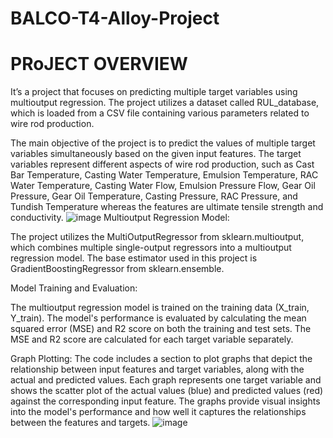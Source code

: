 # BALCO-T4-Alloy-Project
# PRoJECT OVERVIEW
It’s a project that focuses on predicting multiple target variables using multioutput regression. The project utilizes a dataset called RUL_database, which is loaded from a CSV file containing various parameters related to wire rod production.

The main objective of the project is to predict the values of multiple target variables simultaneously based on the given input features. The target variables represent different aspects of wire rod production, such as Cast Bar Temperature, Casting Water Temperature, Emulsion Temperature, RAC Water Temperature, Casting Water Flow, Emulsion Pressure Flow, Gear Oil Pressure, Gear Oil Temperature, Casting Pressure, RAC Pressure, and Tundish Temperature whereas the features are ultimate tensile strength and conductivity.
![image](https://github.com/rishi-debug/BALCO-T4-Alloy-Project/assets/120302433/a987d98b-dfce-4c75-ba5a-0998a2e9835c)
Multioutput Regression Model:

The project utilizes the MultiOutputRegressor from sklearn.multioutput, which combines multiple single-output regressors into a multioutput regression model.
The base estimator used in this project is GradientBoostingRegressor from sklearn.ensemble.

Model Training and Evaluation:

The multioutput regression model is trained on the training data (X_train, Y_train).
The model's performance is evaluated by calculating the mean squared error (MSE) and R2 score on both the training and test sets.
The MSE and R2 score are calculated for each target variable separately.

Graph Plotting:
The code includes a section to plot graphs that depict the relationship between input features and target variables, along with the actual and predicted values.
Each graph represents one target variable and shows the scatter plot of the actual values (blue) and predicted values (red) against the corresponding input feature.
The graphs provide visual insights into the model's performance and how well it captures the relationships between the features and targets.
![image](https://github.com/rishi-debug/BALCO-T4-Alloy-Project/assets/120302433/b875dad8-2e06-4449-ac01-ce6ac4ffcd23)

